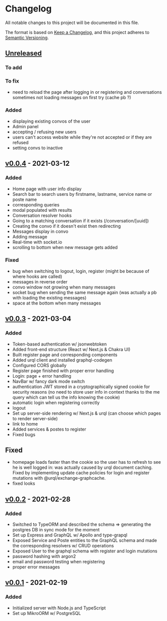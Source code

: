 # Changelog

All notable changes to this project will be documented in this file.

The format is based on [Keep a Changelog](https://keepachangelog.com/en/1.0.0/),
and this project adheres to [Semantic Versioning](https://semver.org/spec/v2.0.0.html).

## [Unreleased](https://github.com/benzinho75/JEECE-collab/compare/v0.0.4...HEAD)

### To add

### To fix

- need to reload the page after logging in or registering and conversations sometimes not loading messages on first try (cache pb ?)

### Added

- displaying existing convos of the user
- Admin panel
- accepting / refusing new users
- users can't access website while they're not accepted or if they are refused
- setting convs to inactive

## [v0.0.4](https://github.com/benzinho75/JEECE-collab/compare/v0.0.3...v0.0.4) - 2021-03-12

### Added

- Home page with user info display
- Search bar to search users by firstname, lastname, service name or poste name
- corresponding queries
- modal populated with results
- Conversation resolver hooks
- Going to a matching conversation if it exists (/conversation/[uuid])
- Creating the convo if it doesn't exist then redirecting
- Messages display in convo
- Adding message
- Real-time with socket.io
- scrolling to bottom when new message gets added

### Fixed

- bug when switching to logout, login, register (might be because of where hooks are called)
- messages in reverse order
- convo window not growing when many messages
- socket bug when sending the same message again (was actually a pb with loading the existing messages)
- space at the bottom when many messages

## [v0.0.3](https://github.com/benzinho75/JEECE-collab/compare/v0.0.2...v0.0.3) - 2021-03-04

### Added

- Token-based authentication w/ jsonwebtoken
- Added front-end structure (React w/ Next.js & Chakra UI)
- Built register page and corresponding components
- Added urql client and installed graphql-codegen
- Configured CORS globally
- Register page finished with proper error handling
- Login: page + error handling
- NavBar w/ fancy dark mode switch
- authentication JWT stored in a cryptographically signed cookie for security reasons (no need to store user info in context thanks to the me query which can tell us the info knowing the cookie)
- automatic login when registering correctly
- logout
- Set up server-side rendering w/ Next.js & urql (can choose which pages to render server-side)
- link to home
- Added services & postes to register
- Fixed bugs

## Fixed

- homepage loads faster than the cookie so the user has to refresh to see he is well logged in: was actually caused by urql document caching. Fixed by implementing update cache policies for login and register mutations with @urql/exchange-graphcache.
- fixed looks

## [v0.0.2](https://github.com/benzinho75/JEECE-collab/compare/v0.0.1...v0.0.2) - 2021-02-28

### Added

- Switched to TypeORM and described the schema => generating the postgres DB in sync mode for the moment
- Set up Express and GraphQL w/ Apollo and type-grapql
- Exposed Service and Poste entities to the GraphQL schema and made the corresponding resolvers w/ CRUD operations
- Exposed User to the graphql schema with register and login mutations
- password hashing with argon2
- email and password testing when registering
- proper error messages

## [v0.0.1](https://github.com/benzinho75/JEECE-collab/releases/tag/v0.0.1) - 2021-02-19

### Added

- Initialized server with Node.js and TypeScript
- Set up MikroORM w/ PostgreSQL
